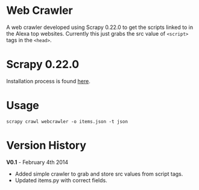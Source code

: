 Web Crawler
==========

A web crawler developed using Scrapy 0.22.0 to get the scripts linked to in the Alexa top websites. Currently this just grabs the src value of ```<script>``` tags in the ```<head>```.


Scrapy 0.22.0
=============

Installation process is found <a href="http://doc.scrapy.org/en/latest/intro/install.html">here</a>.


Usage
=====

```
scrapy crawl webcrawler -o items.json -t json
```


Version History
===============

**V0.1** - February 4th 2014

- Added simple crawler to grab and store src values from script tags.
- Updated items.py with correct fields.
